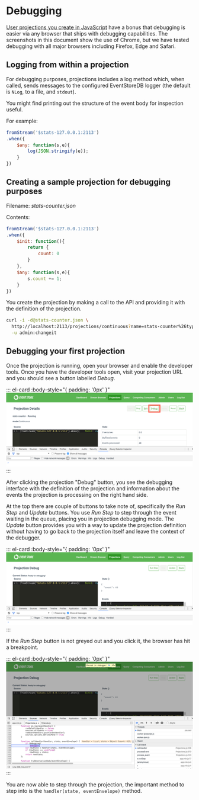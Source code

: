 # Debugging

[User projections you create in JavaScript](user-defined-projections.md) have a bonus that debugging is easier via any browser that ships with debugging capabilities. The screenshots in this document show the use of Chrome, but we have tested debugging with all major browsers including Firefox, Edge and Safari.

## Logging from within a projection

For debugging purposes, projections includes a log method which, when called, sends messages to the configured EventStoreDB logger (the default is `NLog`, to a file, and `stdout`).

You might find printing out the structure of the event body for inspection useful.

For example:

```javascript
fromStream('$stats-127.0.0.1:2113')
.when({
    $any: function(s,e){
        log(JSON.stringify(e));
    }
})
```

## Creating a sample projection for debugging purposes

Filename: _stats-counter.json_

Contents:

```javascript
fromStream('$stats-127.0.0.1:2113')
.when({
    $init: function(){
        return {
            count: 0
        }
    },
    $any: function(s,e){
        s.count += 1;
    }
})
```

You create the projection by making a call to the API and providing it with the definition of the projection.

```bash
curl -i -d@stats-counter.json \
  http://localhost:2113/projections/continuous?name=stats-counter%26type=js%26enabled=true%26emit=true%26trackemittedstreams=true \
  -u admin:changeit
```

## Debugging your first projection

Once the projection is running, open your browser and enable the developer tools. Once you have the developer tools open, visit your projection URL and you should see a button labelled _Debug_.

::: el-card :body-style="{ padding: '0px' }" 
![Projections Debugging Part 1](images/projections_debugging_part_1.png)
:::

After clicking the projection "Debug" button, you see the debugging interface with the definition of the projection and information about the events the projection is processing on the right hand side.

At the top there are couple of buttons to take note of, specifically the _Run Step_ and _Update_ buttons. You use _Run Step_ to step through the event waiting in the queue, placing you in projection debugging mode. The _Update_ button provides you with a way to update the projection definition without having to go back to the projection itself and leave the context of the debugger.

::: el-card :body-style="{ padding: '0px' }" 
![Projections Debugging Part 2](images/projections_debugging_part_2.png)
:::

If the _Run Step_ button is not greyed out and you click it, the browser has hit a breakpoint.

::: el-card :body-style="{ padding: '0px' }" 
![Projections Debugging Part 3](images/projections_debugging_part_3.png)
:::

You are now able to step through the projection, the important method to step into is the `handler(state, eventEnvelope)` method.
